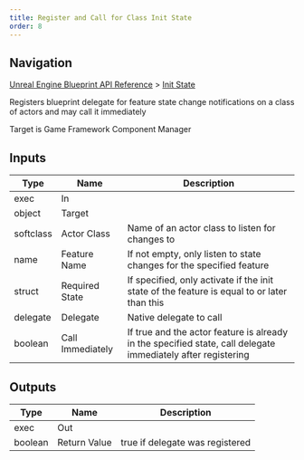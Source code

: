 ```yaml
---
title: Register and Call for Class Init State
order: 8
---
```

## Navigation

[Unreal Engine Blueprint API Reference](https://dev.epicgames.com/documentation/en-us/unreal-engine/BlueprintAPI) > [Init State](https://dev.epicgames.com/documentation/en-us/unreal-engine/BlueprintAPI/InitState)

Registers blueprint delegate for feature state change notifications on a class of actors and may call it immediately

Target is Game Framework Component Manager

## Inputs

| Type | Name | Description |
| --- | --- | --- |
| exec | In |  |
| object | Target |  |
| softclass | Actor Class | Name of an actor class to listen for changes to |
| name | Feature Name | If not empty, only listen to state changes for the specified feature |
| struct | Required State | If specified, only activate if the init state of the feature is equal to or later than this |
| delegate | Delegate | Native delegate to call |
| boolean | Call Immediately | If true and the actor feature is already in the specified state, call delegate immediately after registering |

## Outputs

| Type | Name | Description |
| --- | --- | --- |
| exec | Out |  |
| boolean | Return Value | true if delegate was registered |
